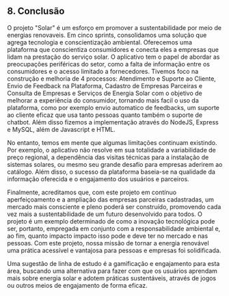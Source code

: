 ## 8. Conclusão

O projeto "Solar" é um esforço em promover a sustentabilidade por meio de energias renovaveis. Em cinco sprints, consolidamos uma solução que agrega tecnologia e conscientização ambiental. Oferecemos uma plataforma que conscientiza consumidores e conecta eles a empresas que lidam na prestação do serviço solar. O aplicativo tem o papel de abordar as preocupações periféricas do setor, como a falta de informação entre os consumidores e o acesso limitado a fornecedores. Tivemos foco na construção e melhoria de 4 processos: Atendimento e Suporte ao Cliente, Envio de Feedback na Plataforma, Cadastro de Empresas Parceiras e Consulta de Empresas e Serviços de Energia Solar com o objetivo de melhorar a experiência do consumidor, tornando mais facil o uso da plataforma, como por exemplo envio automatico de feedbacks, um suporte ao cliente eficaz que usa tanto pessoas quanto também o suporte de chatbot. Além disso fizemos a implementação através do NodeJS, Express e MySQL, além de Javascript e HTML.

No entanto, temos em mente que algumas limitações continuam existindo. Por exemplo, o aplicativo não resolve em sua totalidade a variabilidade de preço regional, a dependência das visitas técnicas para a instalação de sistemas solares, ou mesmo seu grande desafio para empresas aderirem ao catálogo. Além disso, o sucesso da plataforma baseia-se na qualidade da informação oferecida e o engajamento dos usuários e parceiros.

Finalmente, acreditamos que, com este projeto em contínuo aperfeiçoamento e a ampliação das empresas parceiras cadastradas, um mercado mais consciente e pleno poderá ser construído, promovendo cada vez mais a sustentabilidade de um futuro desenvolvido para todos. O projeto é um exemplo determinado de como a inovação tecnológica pode ser, portanto, empregada em conjunto com a responsabilidade ambiental e, ao fim, quanto impacto impacto isso pode e deve ter no mercado e nas pessoas. Com este projeto, nossa missão de tornar a energia renovável uma prática acessível e vantajosa para pessoas e empresas foi solidificada.

Uma sugestão de linha de estudo é a gamificação e engajamento para esta área, buscando uma alternativa para fazer com que os usuários aprendam mais sobre energia solar e adotem práticas sustentáveis, através de jogos ou outros meios de engajamento de forma eficaz.
